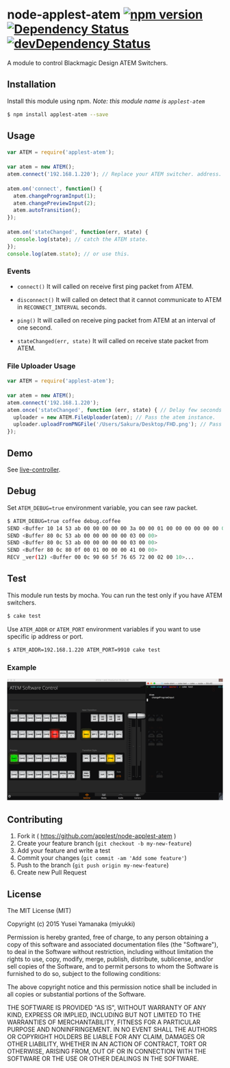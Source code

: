 node-applest-atem [![npm version](https://img.shields.io/npm/v/applest-atem.svg?style=flat-square)](https://www.npmjs.com/package/applest-atem) [![Dependency Status](https://david-dm.org/applest/node-applest-atem.svg?style=flat-square)](https://david-dm.org/applest/node-applest-atem) [![devDependency Status](https://david-dm.org/applest/node-applest-atem/dev-status.svg?style=flat-square)](https://david-dm.org/applest/node-applest-atem#info=devDependencies)
========

A module to control Blackmagic Design ATEM Switchers.

## Installation

Install this module using npm.
*Note: this module name is `applest-atem`*
```sh
$ npm install applest-atem --save
```

## Usage

```javascript
var ATEM = require('applest-atem');

var atem = new ATEM();
atem.connect('192.168.1.220'); // Replace your ATEM switcher. address.

atem.on('connect', function() {
  atem.changeProgramInput(1);
  atem.changePreviewInput(2);
  atem.autoTransition();
});

atem.on('stateChanged', function(err, state) {
  console.log(state); // catch the ATEM state.
});
console.log(atem.state); // or use this.
```

### Events

- `connect()`
It will called on receive first ping packet from ATEM.

- `disconnect()`
It will called on detect that it cannot communicate to ATEM in `RECONNECT_INTERVAL` seconds.

- `ping()`
It will called on receive ping packet from ATEM at an interval of one second.

- `stateChanged(err, state)`
It will called on receive state packet from ATEM.

### File Uploader Usage

```javascript
var ATEM = require('applest-atem');

var atem = new ATEM();
atem.connect('192.168.1.220');
atem.once('stateChanged', function (err, state) { // Delay few seconds from connecting.
  uploader = new ATEM.FileUploader(atem); // Pass the atem instance.
  uploader.uploadFromPNGFile('/Users/Sakura/Desktop/FHD.png'); // Pass a path of valid PNG file.
});
```

## Demo

See [live-controller](https://github.com/applest/live-controller).

## Debug

Set `ATEM_DEBUG=true` environment variable, you can see raw packet.
```sh
$ ATEM_DEBUG=true coffee debug.coffee
SEND <Buffer 10 14 53 ab 00 00 00 00 00 3a 00 00 01 00 00 00 00 00 00 00>
SEND <Buffer 80 0c 53 ab 00 00 00 00 00 03 00 00>
SEND <Buffer 80 0c 53 ab 00 00 00 00 00 03 00 00>
SEND <Buffer 80 0c 80 0f 00 01 00 00 00 41 00 00>
RECV _ver(12) <Buffer 00 0c 90 60 5f 76 65 72 00 02 00 10>...
```

## Test

This module run tests by mocha.
You can run the test only if you have ATEM switchers.
```sh
$ cake test
```

Use `ATEM_ADDR` or `ATEM_PORT` environment variables if you want to use specific ip address or port.
```sh
$ ATEM_ADDR=192.168.1.220 ATEM_PORT=9910 cake test
```

### Example
![](docs/atem-test.gif)

## Contributing

1. Fork it ( https://github.com/applest/node-applest-atem )
2. Create your feature branch (`git checkout -b my-new-feature`)
3. Add your feature and write a test
4. Commit your changes (`git commit -am 'Add some feature'`)
5. Push to the branch (`git push origin my-new-feature`)
6. Create new Pull Request

## License

The MIT License (MIT)

Copyright (c) 2015 Yusei Yamanaka (miyukki)

Permission is hereby granted, free of charge, to any person obtaining a copy
of this software and associated documentation files (the "Software"), to deal
in the Software without restriction, including without limitation the rights
to use, copy, modify, merge, publish, distribute, sublicense, and/or sell
copies of the Software, and to permit persons to whom the Software is
furnished to do so, subject to the following conditions:

The above copyright notice and this permission notice shall be included in
all copies or substantial portions of the Software.

THE SOFTWARE IS PROVIDED "AS IS", WITHOUT WARRANTY OF ANY KIND, EXPRESS OR
IMPLIED, INCLUDING BUT NOT LIMITED TO THE WARRANTIES OF MERCHANTABILITY,
FITNESS FOR A PARTICULAR PURPOSE AND NONINFRINGEMENT. IN NO EVENT SHALL THE
AUTHORS OR COPYRIGHT HOLDERS BE LIABLE FOR ANY CLAIM, DAMAGES OR OTHER
LIABILITY, WHETHER IN AN ACTION OF CONTRACT, TORT OR OTHERWISE, ARISING FROM,
OUT OF OR IN CONNECTION WITH THE SOFTWARE OR THE USE OR OTHER DEALINGS IN
THE SOFTWARE.
